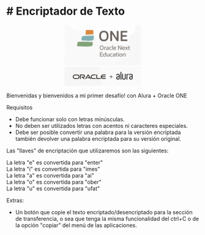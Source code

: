 <h1 align="cemter"> # Encriptador de Texto </h1>

<div align ="center"><img src="imagenes/Captura de pantalla 2024-08-04 145001.png" width="200"/></div>
<div align="center"><img src="imagenes/Captura de pantalla 2024-08-04 145826.png" width="200"/></div>

<p> Bienvenidas y bienvenidos a mi primer desafío! con Alura + Oracle ONE

Requisitos 

- Debe funcionar solo con letras minúsculas.
- No deben ser utilizados letras con acentos ni caracteres especiales.
- Debe ser posible convertir una palabra para la versión encriptada también devolver una palabra encriptada para su versión original.

Las "llaves" de encriptación que utilizaremos son las siguientes:

La letra "e" es convertida para "enter" <br>
La letra "i" es convertida para "imes" <br>
La letra "a" es convertida para "ai" <br>
La letra "o" es convertida para "ober" <br>
La letra "u" es convertida para "ufat" </p>

Extras:

- Un botón que copie el texto encriptado/desencriptado para la sección de transferencia, o sea que tenga la misma funcionalidad del ctrl+C o de la opción "copiar" del menú de las aplicaciones.